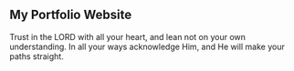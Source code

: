 ## My Portfolio Website

Trust in the LORD with all your heart, and lean not on your own understanding. In all your ways acknowledge Him, and He will make your paths straight. 
